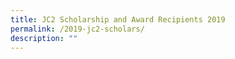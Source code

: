 ```yaml
---
title: JC2 Scholarship and Award Recipients 2019
permalink: /2019-jc2-scholars/
description: ""
---
```

